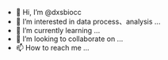- 👋 Hi, I’m @dxsbiocc
- 👀 I’m interested in data process、analysis ...
- 🌱 I’m currently learning ...
- 💞️ I’m looking to collaborate on ...
- 📫 How to reach me ...

<!---
dxsbiocc/dxsbiocc is a ✨ special ✨ repository because its `README.md` (this file) appears on your GitHub profile.
You can click the Preview link to take a look at your changes.
--->

